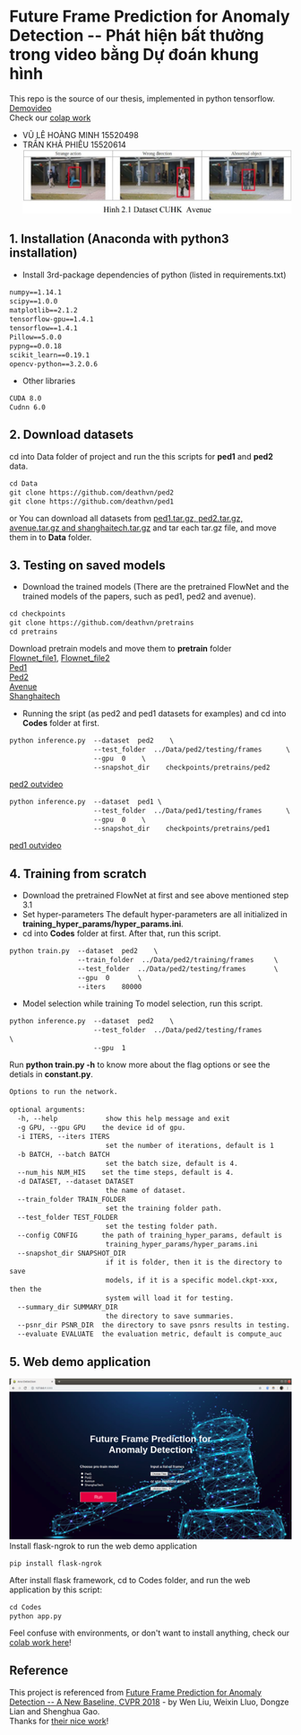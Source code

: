 # Future Frame Prediction for Anomaly Detection -- Phát hiện bất thường trong video bằng Dự đoán khung hình
This repo is the source of our thesis, implemented in python tensorflow. [Demovideo](https://www.youtube.com/watch?v=5g9gU0_JiKU&list=PLaHlllAfhKRs9pCPTMCiReXmhJvJDdXTq&index=5)  
Check our [colap work](https://colab.research.google.com/drive/1wkpxYdcxFSrX0T45haedTnis0ROed9bb)  
- VŨ LÊ HOÀNG MINH  15520498  
- TRẦN KHẢ PHIÊU  15520614  
![abnormal detection](assets/cover.JPG)

## 1. Installation (Anaconda with python3 installation)
* Install 3rd-package dependencies of python (listed in requirements.txt)
```
numpy==1.14.1
scipy==1.0.0
matplotlib==2.1.2
tensorflow-gpu==1.4.1
tensorflow==1.4.1
Pillow==5.0.0
pypng==0.0.18
scikit_learn==0.19.1
opencv-python==3.2.0.6
```
* Other libraries
```code
CUDA 8.0
Cudnn 6.0
```
## 2. Download datasets
cd into Data folder of project and run the this scripts for **ped1** and **ped2** data.
```shell
cd Data
git clone https://github.com/deathvn/ped2
git clone https://github.com/deathvn/ped1
```
or You can download all datasets from [ped1.tar.gz, ped2.tar.gz, avenue.tar.gz and shanghaitech.tar.gz](https://onedrive.live.com/?authkey=%21AMqh2fTSemfrokE&id=3705E349C336415F%215109&cid=3705E349C336415F)
and tar each tar.gz file, and move them in to **Data** folder.

## 3. Testing on saved models
* Download the trained models (There are the pretrained FlowNet and the trained models of the papers, such as ped1, ped2 and avenue).
```shell
cd checkpoints
git clone https://github.com/deathvn/pretrains
cd pretrains
```
Download pretrain models and move them to **pretrain** folder  
[Flownet_file1](http://download943.mediafire.com/hynmczvscd4g/gfpe28rfs4tptm1/flownet-SD.ckpt-0.data-00000-of-00001), [Flownet_file2](http://download1525.mediafire.com/1l504kua1zqg/feur15guonc09ul/flownet-SD.ckpt-0.meta)  
[Ped1](http://download843.mediafire.com/4r7jgo7jaebg/vj1nsd622vju6qx/ped1.data-00000-of-00001)  
[Ped2](http://download855.mediafire.com/4s8db04z901g/l241oo8msf1lg6o/ped2.data-00000-of-00001)  
[Avenue](http://download937.mediafire.com/xf5vl5dav6ag/mi9d2annamyh4bz/avenue.data-00000-of-00001)  
[Shanghaitech](http://download1649.mediafire.com/s0qjqln1qfqg/60za9d7exgv90ld/shanghaitech.data-00000-of-00001)  

* Running the sript (as ped2 and ped1 datasets for examples) and cd into **Codes** folder at first.
```shell
python inference.py  --dataset  ped2    \
                     --test_folder  ../Data/ped2/testing/frames      \
                     --gpu  0    \
                     --snapshot_dir    checkpoints/pretrains/ped2
```
[ped2 outvideo](https://www.youtube.com/watch?v=4Bfr0_MS1Vc&list=PLaHlllAfhKRs9pCPTMCiReXmhJvJDdXTq&index=6)
```shell
python inference.py  --dataset  ped1 \
                     --test_folder  ../Data/ped1/testing/frames      \
                     --gpu  0    \
                     --snapshot_dir    checkpoints/pretrains/ped1
```
[ped1 outvideo](https://www.youtube.com/watch?v=sxYy1TH9c_A&list=PLaHlllAfhKRs9pCPTMCiReXmhJvJDdXTq&index=7)

## 4. Training from scratch
* Download the pretrained FlowNet at first and see above mentioned step 3.1 
* Set hyper-parameters
The default hyper-parameters are all initialized in **training_hyper_params/hyper_params.ini**. 
* cd into **Codes** folder at first. After that, run this script.
```shell
python train.py  --dataset  ped2    \
                 --train_folder  ../Data/ped2/training/frames     \
                 --test_folder  ../Data/ped2/testing/frames       \
                 --gpu  0       \
                 --iters    80000
```
* Model selection while training
To model selection, run this script.
```shell
python inference.py  --dataset  ped2    \
                     --test_folder  ../Data/ped2/testing/frames       \
                     --gpu  1
```
Run **python train.py -h** to know more about the flag options or see the detials in **constant.py**.
```shell
Options to run the network.

optional arguments:
  -h, --help            show this help message and exit
  -g GPU, --gpu GPU    the device id of gpu.
  -i ITERS, --iters ITERS
                        set the number of iterations, default is 1
  -b BATCH, --batch BATCH
                        set the batch size, default is 4.
  --num_his NUM_HIS    set the time steps, default is 4.
  -d DATASET, --dataset DATASET
                        the name of dataset.
  --train_folder TRAIN_FOLDER
                        set the training folder path.
  --test_folder TEST_FOLDER
                        set the testing folder path.
  --config CONFIG      the path of training_hyper_params, default is
                        training_hyper_params/hyper_params.ini
  --snapshot_dir SNAPSHOT_DIR
                        if it is folder, then it is the directory to save
                        models, if it is a specific model.ckpt-xxx, then the
                        system will load it for testing.
  --summary_dir SUMMARY_DIR
                        the directory to save summaries.
  --psnr_dir PSNR_DIR  the directory to save psnrs results in testing.
  --evaluate EVALUATE  the evaluation metric, default is compute_auc
```

## 5. Web demo application
![webdemo](assets/homedemo.png)
Install flask-ngrok to run the web demo application
```shell
pip install flask-ngrok
```
After install flask framework, cd to Codes folder, and run the web application by this script:
```shell
cd Codes
python app.py
```
Feel confuse with environments, or don't want to install anything, check our [colab work here](https://colab.research.google.com/drive/1wkpxYdcxFSrX0T45haedTnis0ROed9bb)!
## Reference
This project is referenced from [Future Frame Prediction for Anomaly Detection -- A New Baseline, CVPR 2018](https://arxiv.org/pdf/1712.09867.pdf) - by Wen Liu, Weixin Lluo, Dongze Lian and Shenghua Gao.  
Thanks for [their nice work](https://github.com/StevenLiuWen/ano_pred_cvpr2018.git)!

